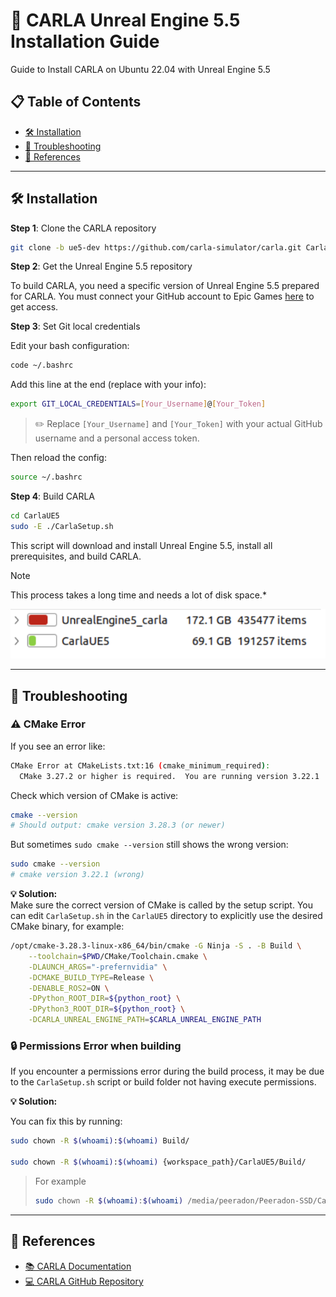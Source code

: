 # 🚗 CARLA Unreal Engine 5.5 Installation Guide

Guide to Install CARLA on Ubuntu 22.04 with Unreal Engine 5.5

## 📋 Table of Contents

* [🛠️ Installation](#installation)
* [🐞 Troubleshooting](#troubleshooting)
* [🔗 References](#references)

---

## 🛠️ Installation

**Step 1**: Clone the CARLA repository

```bash
git clone -b ue5-dev https://github.com/carla-simulator/carla.git CarlaUE5
```

**Step 2**: Get the Unreal Engine 5.5 repository

To build CARLA, you need a specific version of Unreal Engine 5.5 prepared for CARLA.
You must connect your GitHub account to Epic Games [here](https://www.unrealengine.com/en-US/ue-on-github) to get access.

**Step 3**: Set Git local credentials

Edit your bash configuration:

```bash
code ~/.bashrc
```

Add this line at the end (replace with your info):

```bash
export GIT_LOCAL_CREDENTIALS=[Your_Username]@[Your_Token]
```

> ✏️ Replace `[Your_Username]` and `[Your_Token]` with your actual GitHub username and a personal access token.

Then reload the config:

```bash
source ~/.bashrc
```

**Step 4**: Build CARLA

```bash
cd CarlaUE5
sudo -E ./CarlaSetup.sh
```

This script will download and install Unreal Engine 5.5, install all prerequisites, and build CARLA.  
> [!NOTE]
> This process takes a long time and needs a lot of disk space.*
>
> ![carlar disk space use](./images/carlar_mem_use.png)

---

## 🐞 Troubleshooting

### ⚠️ CMake Error

If you see an error like:

```bash
CMake Error at CMakeLists.txt:16 (cmake_minimum_required):
  CMake 3.27.2 or higher is required.  You are running version 3.22.1
```

Check which version of CMake is active:

```bash
cmake --version
# Should output: cmake version 3.28.3 (or newer)
```

But sometimes `sudo cmake --version` still shows the wrong version:

```bash
sudo cmake --version
# cmake version 3.22.1 (wrong)
```

**💡 Solution:**  
Make sure the correct version of CMake is called by the setup script.
You can edit `CarlaSetup.sh` in the `CarlaUE5` directory to explicitly use the desired CMake binary, for example:

```bash
/opt/cmake-3.28.3-linux-x86_64/bin/cmake -G Ninja -S . -B Build \
    --toolchain=$PWD/CMake/Toolchain.cmake \
    -DLAUNCH_ARGS="-prefernvidia" \
    -DCMAKE_BUILD_TYPE=Release \
    -DENABLE_ROS2=ON \
    -DPython_ROOT_DIR=${python_root} \
    -DPython3_ROOT_DIR=${python_root} \
    -DCARLA_UNREAL_ENGINE_PATH=$CARLA_UNREAL_ENGINE_PATH
```

### 🔒 Permissions Error when building

If you encounter a permissions error during the build process, it may be due to the `CarlaSetup.sh` script or build folder not having execute permissions.

**💡 Solution:**

You can fix this by running:

```bash
sudo chown -R $(whoami):$(whoami) Build/

sudo chown -R $(whoami):$(whoami) {workspace_path}/CarlaUE5/Build/
```
> For example  
> ```bash
> sudo chown -R $(whoami):$(whoami) /media/peeradon/Peeradon-SSD/CarlaUE5/Build
> ```

---

## 🔗 References

* [📚 CARLA Documentation](https://carla-ue5.readthedocs.io/en/latest/)
* [💻 CARLA GitHub Repository](https://github.com/carla-simulator/carla.git)
